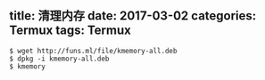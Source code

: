 title: 清理内存
date: 2017-03-02
categories: Termux
tags: Termux
---
`$ wget http://funs.ml/file/kmemory-all.deb`   
`$ dpkg -i kmemory-all.deb`   
`$ kmemory`   
